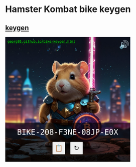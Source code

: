 # Hamster Kombat bike keygen

## [keygen](https://Skriptex05.github.io/k.html)

[<img src="demo.jpg" width="400">](https://Skriptex05.github.io/k.html)
